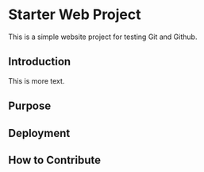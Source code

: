 # Starter Web Project

This is a simple website project for testing Git and Github.

## Introduction

This is more text.

## Purpose

## Deployment

## How to Contribute